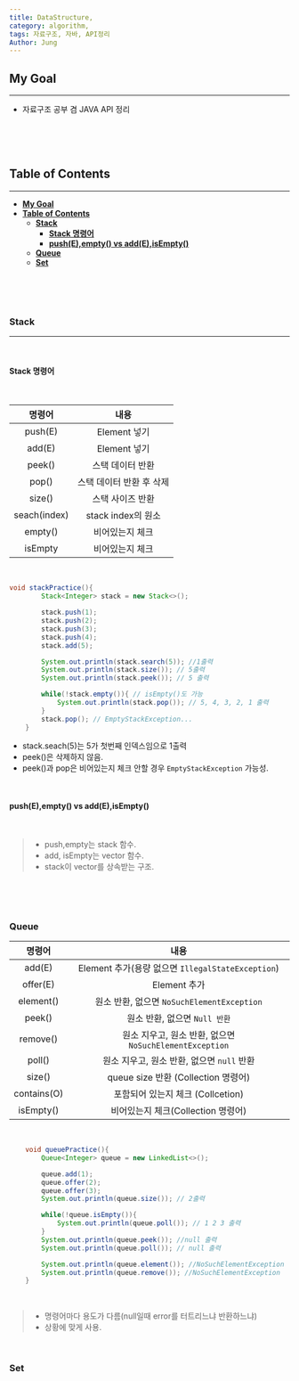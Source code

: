 ```yaml
---
title: DataStructure,
category: algorithm,
tags: 자료구조, 자바, API정리
Author: Jung
---
```


## **My Goal**

---

- 자료구조 공부 겸 JAVA API 정리

</br>
</br>
</br>

## **Table of Contents**

---

- [**My Goal**](#my-goal)
- [**Table of Contents**](#table-of-contents)
  - [**Stack**](#stack)
    - [**Stack 명령어**](#stack-명령어)
    - [**push(E),empty() vs add(E),isEmpty()**](#pusheempty-vs-addeisempty)
  - [**Queue**](#queue)
  - [**Set**](#set)

</br>
</br>
</br>

### **Stack**

---

</br>

#### **Stack 명령어**

</br>

|    명령어    |           내용           |
| :----------: | :----------------------: |
|   push(E)    |       Element 넣기       |
|    add(E)    |       Element 넣기       |
|    peek()    |     스택 데이터 반환     |
|    pop()     | 스택 데이터 반환 후 삭제 |
|    size()    |     스택 사이즈 반환     |
| seach(index) |    stack index의 원소    |
|   empty()    |     비어있는지 체크      |
|   isEmpty    |     비어있는지 체크      |

</br>

```java
void stackPractice(){
        Stack<Integer> stack = new Stack<>();

        stack.push(1);
        stack.push(2);
        stack.push(3);
        stack.push(4);
        stack.add(5);

        System.out.println(stack.search(5)); //1출력
        System.out.println(stack.size()); // 5출력
        System.out.println(stack.peek()); // 5 출력

        while(!stack.empty()){ // isEmpty()도 가능
            System.out.println(stack.pop()); // 5, 4, 3, 2, 1 출력
        }
        stack.pop(); // EmptyStackException...
    }
```

- stack.seach(5)는 5가 첫번째 인덱스임으로 1출력
- peek()은 삭제하지 않음.
- peek()과 pop은 비어있는지 체크 안할 경우 `EmptyStackException` 가능성.

</br>

#### **push(E),empty() vs add(E),isEmpty()**

</br>

> - push,empty는 stack 함수.
> - add, isEmpty는 vector 함수.
> - stack이 vector를 상속받는 구조.

</br>
</br>
</br>

### **Queue**

|   명령어    |                          내용                           |
| :---------: | :-----------------------------------------------------: |
|   add(E)    |    Element 추가(용량 없으면 `IllegalStateException`)    |
|  offer(E)   |                      Element 추가                       |
|  element()  |       원소 반환, 없으면 `NoSuchElementException`        |
|   peek()    |              원소 반환, 없으면 `Null 반환`              |
|  remove()   | 원소 지우고, 원소 반환, 없으면 `NoSuchElementException` |
|   poll()    |       원소 지우고, 원소 반환, 없으면 `null` 반환        |
|   size()    |           queue size 반환 (Collection 명령어)           |
| contains(O) |            포함되어 있는지 체크 (Collcetion)            |
|  isEmpty()  |           비어있는지 체크(Collection 명령어)            |

</br>

```java
    void queuePractice(){
        Queue<Integer> queue = new LinkedList<>();

        queue.add(1);
        queue.offer(2);
        queue.offer(3);
        System.out.println(queue.size()); // 2출력

        while(!queue.isEmpty()){
            System.out.println(queue.poll()); // 1 2 3 출력
        }
        System.out.println(queue.peek()); //null 출력
        System.out.println(queue.poll()); // null 출력

        System.out.println(queue.element()); //NoSuchElementException
        System.out.println(queue.remove()); //NoSuchElementException
    }

```

</br>

> - 명령어마다 용도가 다름(null일때 error를 터트리느냐 반환하느냐)
> - 상황에 맞게 사용.

</br>

### **Set**
